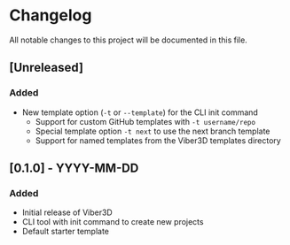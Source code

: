 # Changelog

All notable changes to this project will be documented in this file.

## [Unreleased]

### Added
- New template option (`-t` or `--template`) for the CLI init command
  - Support for custom GitHub templates with `-t username/repo`
  - Special template option `-t next` to use the next branch template
  - Support for named templates from the Viber3D templates directory

## [0.1.0] - YYYY-MM-DD

### Added
- Initial release of Viber3D
- CLI tool with init command to create new projects
- Default starter template
